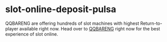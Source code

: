 # slot-online-deposit-pulsa

QQBARENG are offering hundreds of slot machines with highest Return-to-player available right now.
Head over to [QQBARENG](https://172.105.117.56/) right now for the best experience of slot online.

